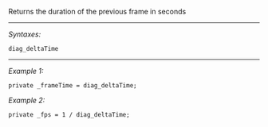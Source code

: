 Returns the duration of the previous frame in seconds


---
*Syntaxes:*

`diag_deltaTime`

---
*Example 1:*

```sqf
private _frameTime = diag_deltaTime;
```

*Example 2:*

```sqf
private _fps = 1 / diag_deltaTime;
```